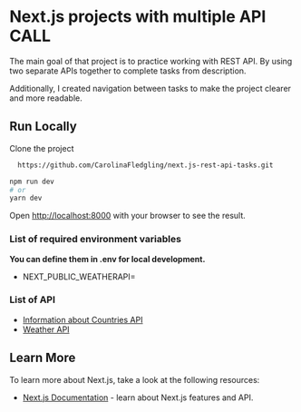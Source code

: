# Next.js projects with multiple API CALL

The main goal of that project is to practice working with REST API.
By using two separate APIs together to complete tasks from description.


Additionally, I created navigation between tasks to make the project clearer and more readable.



## Run Locally

Clone the project

```bash
  https://github.com/CarolinaFledgling/next.js-rest-api-tasks.git
```

```bash
npm run dev
# or
yarn dev

```
Open [http://localhost:8000](http://localhost:8000) with your browser to see the result.

### List of required environment variables

**You can define them in .env for local development.**

- NEXT_PUBLIC_WEATHERAPI=

### List of API 

- [Information about Countries API](https://documenter.getpostman.com/view/1134062/T1LJjU52?version=latest) 
- [Weather API](https://openweathermap.org/api) 

## Learn More

To learn more about Next.js, take a look at the following resources:

- [Next.js Documentation](https://nextjs.org/docs) - learn about Next.js features and API.